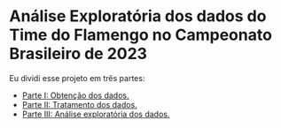 # Análise Exploratória dos dados do Time do Flamengo no Campeonato Brasileiro de 2023

Eu dividi esse projeto em três partes:
- [Parte I: Obtenção dos dados.](https://fabio-luiz-sousa.github.io/projetos/eda_flamengo/EDA_flamengo_part1)
- [Parte II: Tratamento dos dados.](https://fabio-luiz-sousa.github.io/projetos/eda_flamengo/EDA_flamengo_part2)
- [Parte III: Análise exploratória dos dados.](https://fabio-luiz-sousa.github.io/projetos/eda_flamengo/EDA_flamengo_part3)
